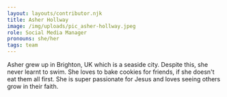 ```yaml
---
layout: layouts/contributor.njk
title: Asher Hollway
image: /img/uploads/pic_asher-hollway.jpeg
role: Social Media Manager
pronouns: she/her
tags: team
---
```

Asher grew up in Brighton, UK which is a seaside city. Despite this, she never learnt to swim. She loves to bake cookies for friends, if she doesn't eat them all first. She is super passionate for Jesus and loves seeing others grow in their faith.